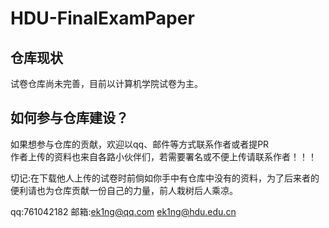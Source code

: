 # HDU-FinalExamPaper
## 仓库现状
试卷仓库尚未完善，目前以计算机学院试卷为主。</br>
## 如何参与仓库建设？
如果想参与仓库的贡献，欢迎以qq、邮件等方式联系作者或者提PR</br>
作者上传的资料也来自各路小伙伴们，若需要署名或不便上传请联系作者！！！</br>

切记:在下载他人上传的试卷时前倘如你手中有仓库中没有的资料，为了后来者的便利请也为仓库贡献一份自己的力量，前人栽树后人乘凉。

qq:761042182
邮箱:ek1ng@qq.com ek1ng@hdu.edu.cn
